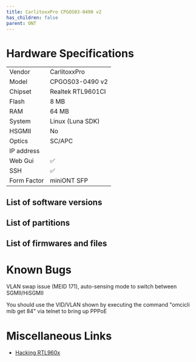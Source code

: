 ```yaml
---
title: CarlitoxxPro CPGOS03-0490 v2
has_children: false
parent: ONT
---
```


# Hardware Specifications

|             |                   |
| ----------- | ----------------- |
| Vendor      | CarlitoxxPro      |
| Model       | CPGOS03-0490 v2   |
| Chipset     | Realtek RTL9601CI |
| Flash       | 8 MB              |
| RAM         | 64 MB             |
| System      | Linux (Luna SDK)  |
| HSGMII      | No                |
| Optics      | SC/APC            |
| IP address  |                   |
| Web Gui     | ✅                |
| SSH         | ✅                |
| Form Factor | miniONT SFP       |

## List of software versions
## List of partitions
## List of firmwares and files

# Known Bugs

VLAN swap issue (MEID 171), auto-sensing mode to switch between SGMII/HiSGMII

You should use the VID/VLAN shown by executing the command "omcicli mib get 84" via telnet to bring up PPPoE

# Miscellaneous Links

- [Hacking RTL960x](https://github.com/Anime4000/RTL960x)


